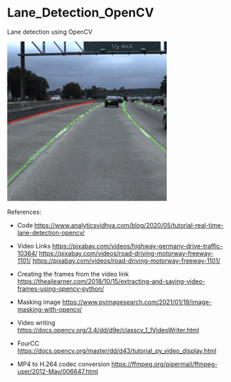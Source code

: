 # Lane_Detection_OpenCV
Lane detection using OpenCV

![alt text](https://github.com/GirishKumarDevadiga/Lane_Detection_OpenCV/blob/master/Lanedetection.jpg?raw=true)


References:

* Code
https://www.analyticsvidhya.com/blog/2020/05/tutorial-real-time-lane-detection-opencv/


* Video Links
https://pixabay.com/videos/highway-germany-drive-traffic-10364/
https://pixabay.com/videos/road-driving-motorway-freeway-1101/
https://pixabay.com/videos/road-driving-motorway-freeway-1101/

* Creating the frames from the video link
https://theailearner.com/2018/10/15/extracting-and-saving-video-frames-using-opencv-python/

* Masking image
https://www.pyimagesearch.com/2021/01/19/image-masking-with-opencv/

* Video writing 
https://docs.opencv.org/3.4/dd/d9e/classcv_1_1VideoWriter.html

* FourCC
https://docs.opencv.org/master/dd/d43/tutorial_py_video_display.html

* MP4 to H.264 codec conversion
https://ffmpeg.org/pipermail/ffmpeg-user/2012-May/006647.html
